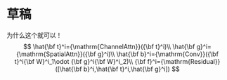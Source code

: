 # 草稿
为什么这个就可以！
$$
\hat{\bf t}^i={\mathrm{ChannelAttn}}({\bf t}^i)\\
\hat{\bf g}^i={\mathrm{SpatialAttn}}({\bf g}^i)\\
\hat{\bf b}^i={\mathrm{Conv}}({\bf t}^i{\bf W}^i_1\odot {\bf g}^i{\bf W}^i_2)\\
{\bf f}^i={\mathrm{Residual}}([\hat{\bf b}^i,\hat{\bf t}^i,\hat{\bf g}^i])
$$
